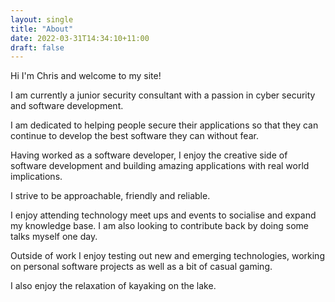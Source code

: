 ```yaml
---
layout: single
title: "About"
date: 2022-03-31T14:34:10+11:00
draft: false
---
```


Hi I'm Chris and welcome to my site!

I am currently a junior security consultant with a passion in cyber security and software development.

I am dedicated to helping people secure their applications so that they can continue to develop the best software they can without fear.

Having worked as a software developer, I enjoy the creative side of software development and building amazing applications with real world implications.

I strive to be approachable, friendly and reliable. 

I enjoy attending technology meet ups and events to socialise and expand my knowledge base. I am also looking to contribute back by doing some talks myself one day.

Outside of work I enjoy testing out new and emerging technologies, working on personal software projects as well as a bit of casual gaming.

I also enjoy the relaxation of kayaking on the lake.